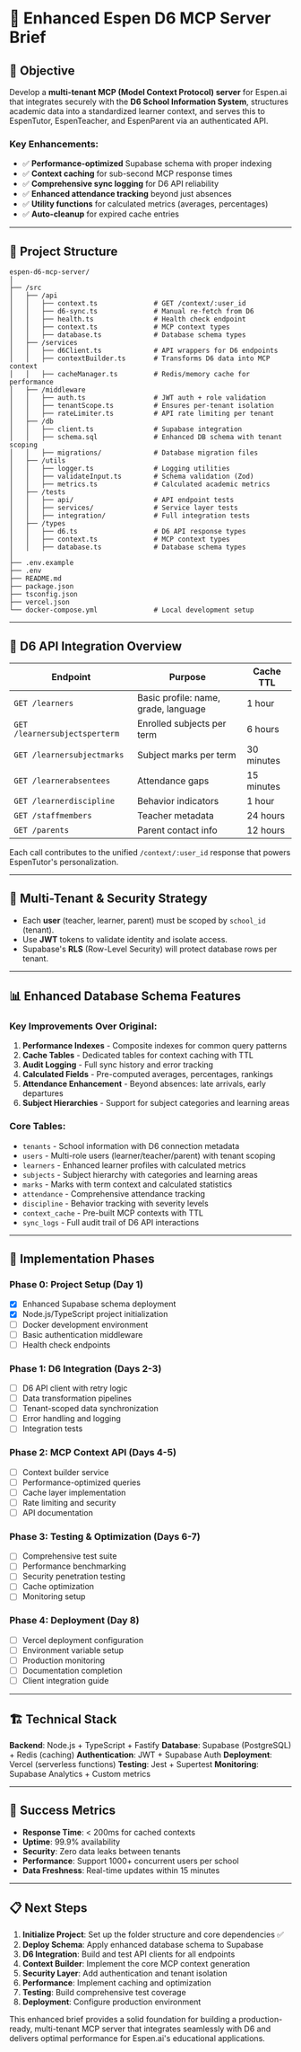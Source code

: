# 🧠 Enhanced Espen D6 MCP Server Brief

## 🎯 Objective

Develop a **multi-tenant MCP (Model Context Protocol) server** for Espen.ai that integrates securely with the **D6 School Information System**, structures academic data into a standardized learner context, and serves this to EspenTutor, EspenTeacher, and EspenParent via an authenticated API.

### Key Enhancements:
- ✅ **Performance-optimized** Supabase schema with proper indexing
- ✅ **Context caching** for sub-second MCP response times  
- ✅ **Comprehensive sync logging** for D6 API reliability
- ✅ **Enhanced attendance tracking** beyond just absences
- ✅ **Utility functions** for calculated metrics (averages, percentages)
- ✅ **Auto-cleanup** for expired cache entries

---

## 🧱 Project Structure

```
espen-d6-mcp-server/
│
├── /src
│   ├── /api
│   │   ├── context.ts              # GET /context/:user_id
│   │   ├── d6-sync.ts              # Manual re-fetch from D6
│   │   ├── health.ts               # Health check endpoint
│   │   ├── context.ts              # MCP context types
│   │   ├── database.ts             # Database schema types
│   ├── /services
│   │   ├── d6Client.ts             # API wrappers for D6 endpoints
│   │   ├── contextBuilder.ts       # Transforms D6 data into MCP context
│   │   ├── cacheManager.ts         # Redis/memory cache for performance
│   ├── /middleware
│   │   ├── auth.ts                 # JWT auth + role validation
│   │   ├── tenantScope.ts          # Ensures per-tenant isolation
│   │   ├── rateLimiter.ts          # API rate limiting per tenant
│   ├── /db
│   │   ├── client.ts               # Supabase integration
│   │   ├── schema.sql              # Enhanced DB schema with tenant scoping
│   │   ├── migrations/             # Database migration files
│   ├── /utils
│   │   ├── logger.ts               # Logging utilities
│   │   ├── validateInput.ts        # Schema validation (Zod)
│   │   ├── metrics.ts              # Calculated academic metrics
│   ├── /tests
│   │   ├── api/                    # API endpoint tests
│   │   ├── services/               # Service layer tests
│   │   ├── integration/            # Full integration tests
│   ├── /types
│   │   ├── d6.ts                   # D6 API response types
│   │   ├── context.ts              # MCP context types
│   │   ├── database.ts             # Database schema types
│
├── .env.example
├── .env
├── README.md
├── package.json
├── tsconfig.json
├── vercel.json
└── docker-compose.yml              # Local development setup
```

---

## 🔌 D6 API Integration Overview

| Endpoint                    | Purpose                                        | Cache TTL |
|----------------------------|------------------------------------------------|-----------|
| `GET /learners`            | Basic profile: name, grade, language           | 1 hour    |
| `GET /learnersubjectsperterm` | Enrolled subjects per term                  | 6 hours   |
| `GET /learnersubjectmarks` | Subject marks per term                        | 30 minutes|
| `GET /learnerabsentees`    | Attendance gaps                               | 15 minutes|
| `GET /learnerdiscipline`   | Behavior indicators                           | 1 hour    |
| `GET /staffmembers`        | Teacher metadata                              | 24 hours  |
| `GET /parents`             | Parent contact info                           | 12 hours  |

Each call contributes to the unified `/context/:user_id` response that powers EspenTutor's personalization.

---

## 🔐 Multi-Tenant & Security Strategy

- Each **user** (teacher, learner, parent) must be scoped by `school_id` (tenant).
- Use **JWT** tokens to validate identity and isolate access.
- Supabase's **RLS** (Row-Level Security) will protect database rows per tenant.

---

## 📊 Enhanced Database Schema Features

### Key Improvements Over Original:
1. **Performance Indexes** - Composite indexes for common query patterns
2. **Cache Tables** - Dedicated tables for context caching with TTL
3. **Audit Logging** - Full sync history and error tracking
4. **Calculated Fields** - Pre-computed averages, percentages, rankings
5. **Attendance Enhancement** - Beyond absences: late arrivals, early departures
6. **Subject Hierarchies** - Support for subject categories and learning areas

### Core Tables:
- `tenants` - School information with D6 connection metadata
- `users` - Multi-role users (learner/teacher/parent) with tenant scoping
- `learners` - Enhanced learner profiles with calculated metrics
- `subjects` - Subject hierarchy with categories and learning areas  
- `marks` - Marks with term context and calculated statistics
- `attendance` - Comprehensive attendance tracking
- `discipline` - Behavior tracking with severity levels
- `context_cache` - Pre-built MCP contexts with TTL
- `sync_logs` - Full audit trail of D6 API interactions

---

## 🚀 Implementation Phases

### Phase 0: Project Setup (Day 1)
- [x] Enhanced Supabase schema deployment
- [x] Node.js/TypeScript project initialization
- [ ] Docker development environment
- [ ] Basic authentication middleware
- [ ] Health check endpoints

### Phase 1: D6 Integration (Days 2-3)
- [ ] D6 API client with retry logic
- [ ] Data transformation pipelines
- [ ] Tenant-scoped data synchronization
- [ ] Error handling and logging
- [ ] Integration tests

### Phase 2: MCP Context API (Days 4-5)
- [ ] Context builder service
- [ ] Performance-optimized queries
- [ ] Cache layer implementation
- [ ] Rate limiting and security
- [ ] API documentation

### Phase 3: Testing & Optimization (Days 6-7)
- [ ] Comprehensive test suite
- [ ] Performance benchmarking
- [ ] Security penetration testing
- [ ] Cache optimization
- [ ] Monitoring setup

### Phase 4: Deployment (Day 8)
- [ ] Vercel deployment configuration
- [ ] Environment variable setup
- [ ] Production monitoring
- [ ] Documentation completion
- [ ] Client integration guide

---

## 🏗️ Technical Stack

**Backend**: Node.js + TypeScript + Fastify
**Database**: Supabase (PostgreSQL) + Redis (caching)
**Authentication**: JWT + Supabase Auth
**Deployment**: Vercel (serverless functions)
**Testing**: Jest + Supertest
**Monitoring**: Supabase Analytics + Custom metrics

---

## 🎯 Success Metrics

- **Response Time**: < 200ms for cached contexts
- **Uptime**: 99.9% availability
- **Security**: Zero data leaks between tenants
- **Performance**: Support 1000+ concurrent users per school
- **Data Freshness**: Real-time updates within 15 minutes

---

## 📋 Next Steps

1. **Initialize Project**: Set up the folder structure and core dependencies ✅
2. **Deploy Schema**: Apply enhanced database schema to Supabase
3. **D6 Integration**: Build and test API clients for all endpoints
4. **Context Builder**: Implement the core MCP context generation
5. **Security Layer**: Add authentication and tenant isolation
6. **Performance**: Implement caching and optimization
7. **Testing**: Build comprehensive test coverage
8. **Deployment**: Configure production environment

This enhanced brief provides a solid foundation for building a production-ready, multi-tenant MCP server that integrates seamlessly with D6 and delivers optimal performance for Espen.ai's educational applications. 